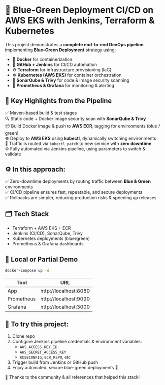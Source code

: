 
# 🚀 Blue-Green Deployment CI/CD on AWS EKS with Jenkins, Terraform & Kubernetes

This project demonstrates a **complete end-to-end DevOps pipeline** implementing **Blue-Green Deployment** strategy using:

- 🐳 **Docker** for containerization
- 🐙 **GitHub + Jenkins** for CI/CD automation
- ⚙ **Terraform** for infrastructure provisioning (IaC)
- ☸️ **Kubernetes (AWS EKS)** for container orchestration
- 🐝 **SonarQube & Trivy** for code & image security scanning
- 🐾 **Prometheus & Grafana** for monitoring & alerting

## 🔑 Key Highlights from the Pipeline

✅ Maven-based build & test stages  
🔍 Static code + Docker image security scan with **SonarQube & Trivy**  
📦 Build Docker image & push to **AWS ECR**, tagging for environments (blue / green)  
☸️ Deploy to **AWS EKS** using **kubectl**, dynamically switching environments  
🔀 Traffic is routed via `kubectl patch` to new service with **zero downtime**  
⚙️ Fully automated via Jenkins pipeline, using parameters to switch & validate

## ⚙ In this approach:

✅ Zero-downtime deployments by routing traffic between **Blue & Green** environments  
✅ CI/CD pipeline ensures fast, repeatable, and secure deployments  
✅ Rollbacks are simpler, reducing production risks & speeding up releases

## 🗂 Tech Stack

- Terraform + AWS EKS + ECR
- Jenkins (CI/CD), SonarQube, Trivy
- Kubernetes deployments (blue/green)
- Prometheus & Grafana dashboards

## 🚀 Local or Partial Demo

```bash
docker-compose up -d
```

| Tool        | URL               |
|-------------|-------------------|
| App         | http://localhost:8080 |
| Prometheus  | http://localhost:9090 |
| Grafana     | http://localhost:3000 |

## 🎯 To try this project:

1. Clone repo  
2. Configure Jenkins pipeline credentials & environment variables:
    - `AWS_ACCESS_KEY_ID`
    - `AWS_SECRET_ACCESS_KEY`
    - `KUBECONFIG`, `ECR_REPO`, etc
3. Trigger build from Jenkins or GitHub push
4. Enjoy automated, secure blue-green deployments 🚀

🙌 Thanks to the community & all references that helped this stack!

